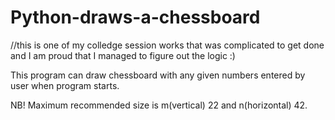 # Python-draws-a-chessboard
//this is one of my colledge session works that was complicated to get done and I am proud that I managed to figure out the logic :)

This program can draw chessboard with any given numbers entered by user when program starts.

NB! Maximum recommended size is m(vertical) 22 and n(horizontal) 42.

